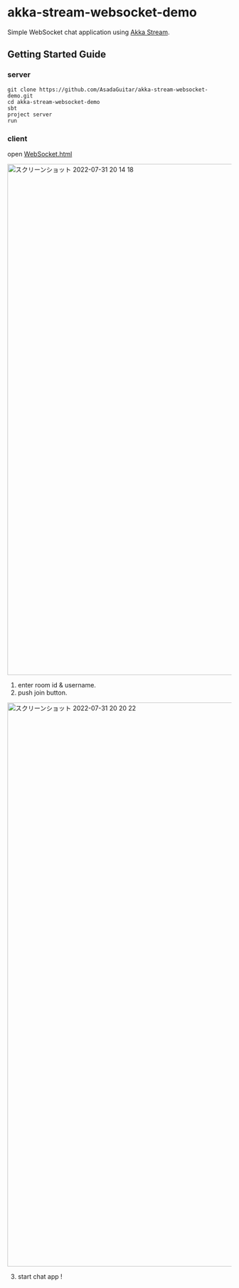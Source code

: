 # akka-stream-websocket-demo
Simple WebSocket chat application using [Akka Stream](https://doc.akka.io/docs/akka/current/stream/index.html).

## Getting Started Guide

### server
```
git clone https://github.com/AsadaGuitar/akka-stream-websocket-demo.git
cd akka-stream-websocket-demo
sbt
project server
run
```

### client
open [WebSocket.html](https://github.com/AsadaGuitar/akka-stream-websocket-demo/tree/master/client/views/WebSocket.html)

<img width="1149" alt="スクリーンショット 2022-07-31 20 14 18" src="https://user-images.githubusercontent.com/79627592/182023648-3f5ecd58-c34c-42e0-aae2-717d0427e8c1.png">

1. enter room id & username.
2. push join button.

<img width="1268" alt="スクリーンショット 2022-07-31 20 20 22" src="https://user-images.githubusercontent.com/79627592/182023847-1d12879f-8b32-420e-8a8b-8f7e33b3a872.png">

3. start chat app !
